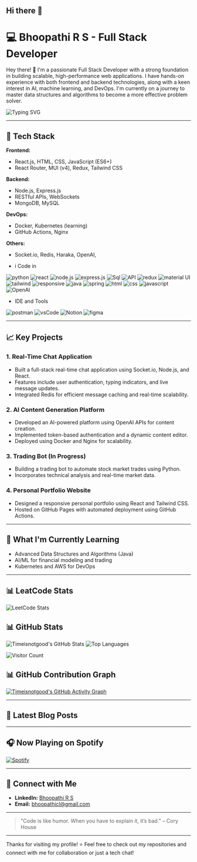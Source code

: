 ## Hi there 👋

<!--
**timeisnotgood/timeisnotgood** is a ✨ _special_ ✨ repository because its `README.md` (this file) appears on your GitHub profile.

Here are some ideas to get you started:

- 🔭 I’m currently working on ...
- 🌱 I’m currently learning ...
- 👯 I’m looking to collaborate on ...
- 🤔 I’m looking for help with ...
- 💬 Ask me about ...
- 📫 How to reach me: ...
- 😄 Pronouns: ...
- ⚡ Fun fact: ...
-->

# 💻 **Bhoopathi R S - Full Stack Developer**

Hey there! 👋 I'm a passionate Full Stack Developer with a strong foundation in building scalable, high-performance web applications. I have hands-on experience with both frontend and backend technologies, along with a keen interest in AI, machine learning, and DevOps. I'm currently on a journey to master data structures and algorithms to become a more effective problem solver.

![Typing SVG](https://readme-typing-svg.herokuapp.com?lines=Full+Stack+Developer;AI/ML+Enthusiast;Open+Source+Contributor;Lifelong+Learner\&center=true\&width=500)

---

## 🚀 **Tech Stack**

**Frontend:**

* React.js, HTML, CSS, JavaScript (ES6+)
* React Router, MUI (v4), Redux, Tailwind CSS

**Backend:**

* Node.js, Express.js
* RESTful APIs, WebSockets
* MongoDB, MySQL

**DevOps:**

* Docker, Kubernetes (learning)
* GitHub Actions, Nginx

**Others:**

* Socket.io, Redis, Haraka, OpenAI, 

* i Code in

![python](https://img.icons8.com/?size=50&id=13441&format=png&color=000000)
![react](https://img.icons8.com/?size=50&id=123603&format=png&color=000000)
![node.js](https://img.icons8.com/?size=50&id=54087&format=png&color=000000)
![express.js](https://img.icons8.com/?size=50&id=kg46nzoJrmTR&format=png&color=000000)
![Sql](https://img.icons8.com/?size=50&id=J6KcaRLsTgpZ&format=png&color=000000)
![API](https://img.icons8.com/?size=100&id=121837&format=png&color=000000)
![redux](https://img.icons8.com/?size=50&id=b6vIINYN0kfW&format=png&color=000000)
![material UI](https://img.icons8.com/?size=50&id=gFw7X5Tbl3ss&format=png&color=000000)
![tailwind](https://img.icons8.com/?size=50&id=CIAZz2CYc6Kc&format=png&color=000000)
![responsive](https://img.icons8.com/?size=50&id=55046&format=png&color=000000)
![java](https://img.icons8.com/?size=50&id=13679&format=png&color=000000)
![spring](https://img.icons8.com/?size=50&id=90519&format=png&color=000000)
![html](https://img.icons8.com/?size=50&id=20909&format=png&color=000000)
![css](https://img.icons8.com/?size=50&id=YjeKwnSQIBUq&format=png&color=000000)
![javascript](https://img.icons8.com/?size=50&id=108784&format=png&color=000000)
![OpenAI](https://img.icons8.com/?size=50&id=ka3InxFU3QZa&format=png&color=000000)

* IDE and Tools 

![postman](https://img.icons8.com/?size=50&id=EPbEfEa7o8CB&format=png&color=000000)
![vsCode](https://img.icons8.com/?size=50&id=0OQR1FYCuA9f&format=png&color=000000)
![Notion](https://img.icons8.com/?size=50&id=nZoJhBpPfVev&format=png&color=000000)
![figma](https://img.icons8.com/?size=50&id=W0YEwBDDfTeu&format=png&color=000000)


---

## 📈 **Key Projects**

### **1. Real-Time Chat Application**

* Built a full-stack real-time chat application using Socket.io, Node.js, and React.
* Features include user authentication, typing indicators, and live message updates.
* Integrated Redis for efficient message caching and real-time scalability.

### **2. AI Content Generation Platform**

* Developed an AI-powered platform using OpenAI APIs for content creation.
* Implemented token-based authentication and a dynamic content editor.
* Deployed using Docker and Nginx for scalability.

### **3. Trading Bot (In Progress)**

* Building a trading bot to automate stock market trades using Python.
* Incorporates technical analysis and real-time market data.

### **4. Personal Portfolio Website**

* Designed a responsive personal portfolio using React and Tailwind CSS.
* Hosted on GitHub Pages with automated deployment using GitHub Actions.

---

## 🌱 **What I'm Currently Learning**

* Advanced Data Structures and Algorithms (Java)
* AI/ML for financial modeling and trading
* Kubernetes and AWS for DevOps

---

## 📊 **LeatCode Stats**

![LeetCode Stats](https://leetcard.jacoblin.cool/bhoopathi_Sundarasamy?theme=catppuccinMocha&font=Port%20Lligat%20Sans&ext=heatmap)

## 📊 **GitHub Stats**

![Timeisnotgood's GitHub Stats](https://github-readme-stats.vercel.app/api?username=timeisnotgood\&show_icons=true\&theme=github_dark_dimmed)
![Top Languages](https://github-readme-stats.vercel.app/api/top-langs/?username=timeisnotgood\&layout=compact\&theme=github_dark_dimmed)

![Visitor Count](https://komarev.com/ghpvc/?username=timeisnotgood\&color=blue)

## 📊 GitHub Contribution Graph

[![Timeisnotgood's GitHub Activity Graph](https://github-readme-activity-graph.vercel.app/graph?username=timeisnotgood&theme=react-dark&hide_border=true)](https://github.com/timeisnotgood)


---

## 📕 Latest Blog Posts

<!-- BLOG-POST-LIST:START -->

<!-- BLOG-POST-LIST:END -->

---

## 🎧 Now Playing on Spotify

[![Spotify](https://novatorem.vercel.app/api/spotify)](https://open.spotify.com/user/timeisnotgood)

---

## 🤝 **Connect with Me**

- **LinkedIn:** [Bhoopathi R S](https://www.linkedin.com/in/bhoopathirs/)
- **Email:** [bhoopathicl@gmail.com](mailto:bhoopathicl@gmail.com)
<!-- * Portfolio: [Your Portfolio Link](https://your-portfolio.com) -->

---

> "Code is like humor. When you have to explain it, it’s bad." – Cory House

---

Thanks for visiting my profile! ⭐ Feel free to check out my repositories and connect with me for collaboration or just a tech chat!
